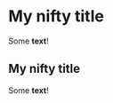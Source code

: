 # My nifty title

Some **text**!

<section id="my-nifty-title">
<h1>My nifty title</h1>
<p>Some <strong>text</strong>!</p>
</section>
